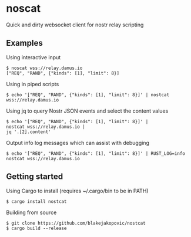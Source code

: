 # noscat

Quick and dirty websocket client for nostr relay scripting


## Examples

Using interactive input
```shell
$ noscat wss://relay.damus.io
["REQ", "RAND", {"kinds": [1], "limit": 8}]
```

Using in piped scripts
```shell
$ echo '["REQ", "RAND", {"kinds": [1], "limit": 8}]' | nostcat wss://relay.damus.io
```

Using jq to query Nostr JSON events and select the content values
```shell
$ echo '["REQ", "RAND", {"kinds": [1], "limit": 8}]' |
nostcat wss://relay.damus.io |
jq '.[2].content'
```

Output info log messages which can assist with debugging
```shell
$ echo '["REQ", "RAND", {"kinds": [1], "limit": 8}]' | RUST_LOG=info nostcat wss://relay.damus.io
```

## Getting started
Using Cargo to install (requires ~/.cargo/bin to be in PATH)
```shell
$ cargo install nostcat
```

Building from source
```shell
$ git clone https://github.com/blakejakopovic/nostcat
$ cargo build --release
```
